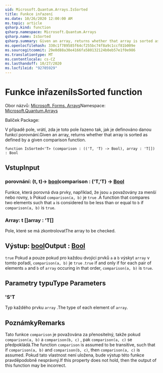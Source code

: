 ```yaml
---
uid: Microsoft.Quantum.Arrays.IsSorted
title: Funkce inřazení
ms.date: 10/26/2020 12:00:00 AM
ms.topic: article
qsharp.kind: function
qsharp.namespace: Microsoft.Quantum.Arrays
qsharp.name: IsSorted
qsharp.summary: Given an array, returns whether that array is sorted as defined by a given comparison function.
ms.openlocfilehash: 330c1f789585f64cf255bc74f8a9c1ccf81b009e
ms.sourcegitcommit: 29e0d88a30e4166fa580132124b0eb57e1f0e986
ms.translationtype: MT
ms.contentlocale: cs-CZ
ms.lasthandoff: 10/27/2020
ms.locfileid: "92705929"
---
```

# <a name="issorted-function"></a><span data-ttu-id="21a85-102">Funkce inřazení</span><span class="sxs-lookup"><span data-stu-id="21a85-102">IsSorted function</span></span>

<span data-ttu-id="21a85-103">Obor názvů: [Microsoft. Forms. Arrays](xref:Microsoft.Quantum.Arrays)</span><span class="sxs-lookup"><span data-stu-id="21a85-103">Namespace: [Microsoft.Quantum.Arrays](xref:Microsoft.Quantum.Arrays)</span></span>

<span data-ttu-id="21a85-104">Balíček [](https://nuget.org/packages/)</span><span class="sxs-lookup"><span data-stu-id="21a85-104">Package: [](https://nuget.org/packages/)</span></span>


<span data-ttu-id="21a85-105">V případě pole, vrátí, zda je toto pole řazeno tak, jak je definováno danou funkcí porovnání.</span><span class="sxs-lookup"><span data-stu-id="21a85-105">Given an array, returns whether that array is sorted as defined by a given comparison function.</span></span>

```qsharp
function IsSorted<'T> (comparison : (('T, 'T) -> Bool), array : 'T[]) : Bool
```


## <a name="input"></a><span data-ttu-id="21a85-106">Vstup</span><span class="sxs-lookup"><span data-stu-id="21a85-106">Input</span></span>

### <a name="comparison--tt---bool"></a><span data-ttu-id="21a85-107">porovnání: (t, t)-> [bool](xref:microsoft.quantum.lang-ref.bool)</span><span class="sxs-lookup"><span data-stu-id="21a85-107">comparison : ('T,'T) -> [Bool](xref:microsoft.quantum.lang-ref.bool)</span></span>

<span data-ttu-id="21a85-108">Funkce, která porovná dva prvky, například, že jsou `a` považovány za menší nebo rovny, `b` Pokud `comparison(a, b)` je `true` .</span><span class="sxs-lookup"><span data-stu-id="21a85-108">A function that compares two elements such that `a` is considered to be less than or equal to `b` if `comparison(a, b)` is `true`.</span></span>


### <a name="array--t"></a><span data-ttu-id="21a85-109">Array: t []</span><span class="sxs-lookup"><span data-stu-id="21a85-109">array : 'T[]</span></span>

<span data-ttu-id="21a85-110">Pole, které se má zkontrolovat</span><span class="sxs-lookup"><span data-stu-id="21a85-110">The array to be checked.</span></span>



## <a name="output--bool"></a><span data-ttu-id="21a85-111">Výstup: [bool](xref:microsoft.quantum.lang-ref.bool)</span><span class="sxs-lookup"><span data-stu-id="21a85-111">Output : [Bool](xref:microsoft.quantum.lang-ref.bool)</span></span>

<span data-ttu-id="21a85-112">`true` Pokud a pouze pokud pro každou dvojici prvků `a` a `b` výskyt `array` v tomto pořadí, `comparison(a, b)` je `true` .</span><span class="sxs-lookup"><span data-stu-id="21a85-112">`true` if and only if for each pair of elements `a` and `b` of `array` occuring in that order, `comparison(a, b)` is `true`.</span></span>

## <a name="type-parameters"></a><span data-ttu-id="21a85-113">Parametry typu</span><span class="sxs-lookup"><span data-stu-id="21a85-113">Type Parameters</span></span>

### <a name="t"></a><span data-ttu-id="21a85-114">'S</span><span class="sxs-lookup"><span data-stu-id="21a85-114">'T</span></span>

<span data-ttu-id="21a85-115">Typ každého prvku `array` .</span><span class="sxs-lookup"><span data-stu-id="21a85-115">The type of each element of `array`.</span></span>

## <a name="remarks"></a><span data-ttu-id="21a85-116">Poznámky</span><span class="sxs-lookup"><span data-stu-id="21a85-116">Remarks</span></span>

<span data-ttu-id="21a85-117">Tato funkce `comparison` je považována za přenositelný, takže pokud `comparison(a, b)` a `comparison(b, c)` , pak `comparison(a, c)` se předpokládá.</span><span class="sxs-lookup"><span data-stu-id="21a85-117">The function `comparison` is assumed to be transitive, such that if `comparison(a, b)` and `comparison(b, c)`, then `comparison(a, c)` is assumed.</span></span> <span data-ttu-id="21a85-118">Pokud tato vlastnost není uložena, bude výstup této funkce pravděpodobně nesprávný.</span><span class="sxs-lookup"><span data-stu-id="21a85-118">If this property does not hold, then the output of this function may be incorrect.</span></span>